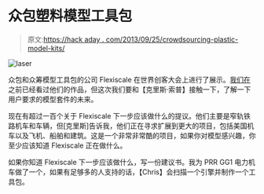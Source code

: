 # 众包塑料模型工具包

> 原文:[https://hack aday . com/2013/09/25/crowdsourcing-plastic-model-kits/](https://hackaday.com/2013/09/25/crowdsourcing-plastic-model-kits/)

![laser](../Images/693dec01d78d3eec5be2922175ed6678.png)

众包和众筹模型工具包的公司 Flexiscale 在世界创客大会上进行了展示。[我们在](http://hackaday.com/2013/03/04/preserving-locomotives-with-3d-laser-scanning-and-3d-printing/)之前已经看过他们的作品，但这次我们要和【克里斯·索普】接触一下，了解一下用户要求的模型套件的未来。

现在有超过一百个关于 Flexiscale 下一步应该做什么的提议。他们主要是窄轨铁路机车和车辆，但[克里斯]告诉我，他们正在寻求扩展到更大的项目，包括美国机车以及飞机、船舶和建筑。这是一个非常非常酷的项目，如果你对模型感兴趣，你至少应该知道 Flexiscale 正在做什么。

如果你知道 Flexiscale 下一步应该做什么，写一份建议书。我为 PRR GG1 电力机车做了一个，如果有足够多的人支持的话，【Chris】会扫描一个引擎并制作一个工具包。